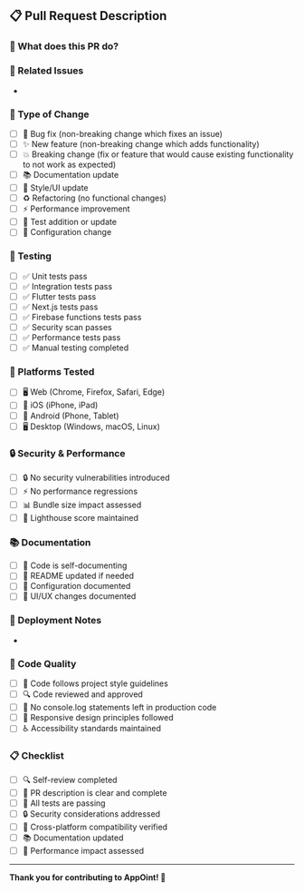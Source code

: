 ## 📋 Pull Request Description

### 🎯 What does this PR do?
<!-- Provide a clear and concise description of what this PR accomplishes -->

### 🔗 Related Issues
<!-- Link to any related issues, e.g., "Closes #123" or "Fixes #456" -->
- 

### 📱 Type of Change
- [ ] 🐛 Bug fix (non-breaking change which fixes an issue)
- [ ] ✨ New feature (non-breaking change which adds functionality)
- [ ] 💥 Breaking change (fix or feature that would cause existing functionality to not work as expected)
- [ ] 📚 Documentation update
- [ ] 🎨 Style/UI update
- [ ] ♻️ Refactoring (no functional changes)
- [ ] ⚡ Performance improvement
- [ ] 🧪 Test addition or update
- [ ] 🔧 Configuration change

### 🧪 Testing
- [ ] ✅ Unit tests pass
- [ ] ✅ Integration tests pass
- [ ] ✅ Flutter tests pass
- [ ] ✅ Next.js tests pass
- [ ] ✅ Firebase functions tests pass
- [ ] ✅ Security scan passes
- [ ] ✅ Performance tests pass
- [ ] ✅ Manual testing completed

### 📱 Platforms Tested
- [ ] 🖥️ Web (Chrome, Firefox, Safari, Edge)
- [ ] 📱 iOS (iPhone, iPad)
- [ ] 🤖 Android (Phone, Tablet)
- [ ] 🖥️ Desktop (Windows, macOS, Linux)

### 🔒 Security & Performance
- [ ] 🔒 No security vulnerabilities introduced
- [ ] ⚡ No performance regressions
- [ ] 📊 Bundle size impact assessed
- [ ] 🚀 Lighthouse score maintained

### 📚 Documentation
- [ ] 📖 Code is self-documenting
- [ ] 📝 README updated if needed
- [ ] 🔧 Configuration documented
- [ ] 📱 UI/UX changes documented

### 🚀 Deployment Notes
<!-- Any special considerations for deployment -->
- 

### 🧹 Code Quality
- [ ] 🎯 Code follows project style guidelines
- [ ] 🔍 Code reviewed and approved
- [ ] 🚫 No console.log statements left in production code
- [ ] 📱 Responsive design principles followed
- [ ] ♿ Accessibility standards maintained

### 📋 Checklist
- [ ] 🔍 Self-review completed
- [ ] 📝 PR description is clear and complete
- [ ] 🧪 All tests are passing
- [ ] 🔒 Security considerations addressed
- [ ] 📱 Cross-platform compatibility verified
- [ ] 📚 Documentation updated
- [ ] 🚀 Performance impact assessed

---

**Thank you for contributing to AppOint! 🚀**
